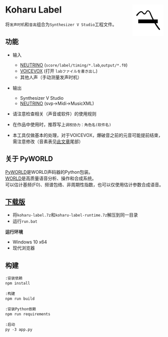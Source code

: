 # Koharu Label<img alt="" style="float:right" width="100" src="public/favicon.svg">
将`发声时机`和`音高`组合为`Synthesizer V Studio`工程文件。  


## 功能
- 输入
  - [NEUTRINO](https://studio-neutrino.com/) (`score/label/timing/*.lab`,`output/*.f0`)
  - [VOICEVOX](https://voicevox.hiroshiba.jp/) (打开 `labファイルを書き出し`)
  - 其他人声（手动测量发声时机）
- 输出
  - Synthesizer V Studio
  - [NEUTRINO](https://n3utrino.work/) (svp->Midi->MusicXML)
  
- 请注意检查相关（声音或软件）的使用规则
- 在作品中使用时，推荐写上`调校协力：角色名(软件名)`
- 本工具仅做基本的处理，对于VOICEVOX，爆破音之前的元音可能提前结束，需注意修改（音素表见[此文章](https://www.bilibili.com/read/cv14176406)尾部[](https://i0.hdslb.com/bfs/article/4d91f86b7be624085a42f43b269585ed55458a04.jpg)）


## 关于 PyWORLD
[PyWORLD](https://github.com/JeremyCCHsu/Python-Wrapper-for-World-Vocoder/)是WORLD声码器的Python包装。  
[WORLD](https://github.com/mmorise/World/)是高质量语音分析、操作和合成系统。  
可以估计基频(F0)、频谱包络、非周期性指数，也可以仅使用估计参数合成语音。  


## [下载版](https://pan.baidu.com/s/1fJgz6Resv2gt_GJaLMw6Tw?pwd=khrr)
- 将`koharu-label.7z`和`koharu-label-runtime.7z`解压到同一目录
- 运行`run.bat`

**运行环境**
- Windows 10 x64
- 现代浏览器


## 构建
```batch
:安装依赖
npm install

:构建
npm run build

:安装Python依赖
npm run requirements

:启动
py -3 app.py
```
